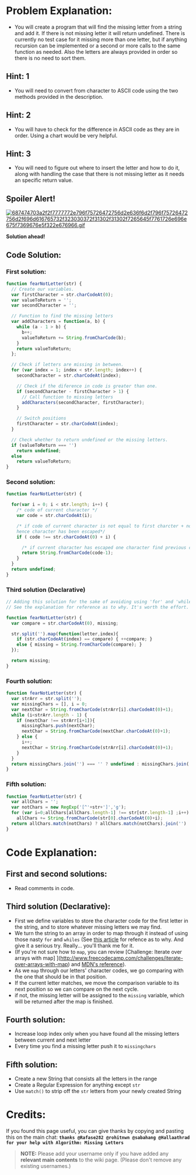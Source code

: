 # Problem Explanation:
- You will create a program that will find the missing letter from a string and add it. If there is not missing letter it will return undefined. There is currently no test case for it missing more than one letter, but if anything recursion can be implemented or a second or more calls to the same function as needed. Also the letters are always provided in order so there is no need to sort them.

## Hint: 1
- You will need to convert from character to ASCII code using the two methods provided in the description.

## Hint: 2
- You will have to check for the difference in ASCII code as they are in order. Using a chart would be very helpful.

## Hint: 3
- You will need to figure out where to insert the letter and how to do it, along with handling the case that there is not missing letter as it needs an specific return value.

## Spoiler Alert!
[![687474703a2f2f7777772e796f75726472756d2e636f6d2f796f75726472756d2f696d616765732f323030372f31302f31302f7265645f7761726e696e675f7369676e5f322e676966.gif](https://files.gitter.im/FreeCodeCamp/Wiki/nlOm/thumb/687474703a2f2f7777772e796f75726472756d2e636f6d2f796f75726472756d2f696d616765732f323030372f31302f31302f7265645f7761726e696e675f7369676e5f322e676966.gif)](https://files.gitter.im/FreeCodeCamp/Wiki/nlOm/687474703a2f2f7777772e796f75726472756d2e636f6d2f796f75726472756d2f696d616765732f323030372f31302f31302f7265645f7761726e696e675f7369676e5f322e676966.gif)

**Solution ahead!**

## Code Solution:
### First solution:

```js
function fearNotLetter(str) {
  // Create our variables.
  var firstCharacter = str.charCodeAt(0);
  var valueToReturn = '';
  var secondCharacter = '';

  // Function to find the missing letters
  var addCharacters = function(a, b) {
    while (a - 1 > b) {
      b++;
      valueToReturn += String.fromCharCode(b);
    }
    return valueToReturn;
  };

  // Check if letters are missing in between.
  for (var index = 1; index < str.length; index++) {
    secondCharacter = str.charCodeAt(index);

    // Check if the diference in code is greater than one.
    if (secondCharacter - firstCharacter > 1) {
      // Call function to missing letters
      addCharacters(secondCharacter, firstCharacter);
    }

    // Switch positions
    firstCharacter = str.charCodeAt(index);
  }

  // Check whether to return undefined or the missing letters.
  if (valueToReturn === '')
    return undefined;
  else
    return valueToReturn;
}
```

### Second solution:

```js
function fearNotLetter(str) {

  for(var i = 0; i < str.length; i++) {
    /* code of current character */
    var code = str.charCodeAt(i);

    /* if code of current character is not equal to first charcter + no of iteration
    hence character has been escaped*/
    if ( code !== str.charCodeAt(0) + i) {

      /* if current character has escaped one character find previous char and return*/
      return String.fromCharCode(code-1);
    }  
  }
  return undefined;
}
```

### Third solution (Declarative)

```js
// Adding this solution for the sake of avoiding using 'for' and 'while' loops.
// See the explanation for reference as to why. It's worth the effort.

function fearNotLetter(str) {
  var compare = str.charCodeAt(0), missing;

  str.split('').map(function(letter,index){
    if (str.charCodeAt(index) == compare) { ++compare; }
    else { missing = String.fromCharCode(compare); }
  });

  return missing;
}
```

### Fourth solution:

```js
function fearNotLetter(str) {
  var strArr = str.split('');
  var missingChars = [], i = 0;
  var nextChar = String.fromCharCode(strArr[i].charCodeAt(0)+1);
  while (i<strArr.length - 1) {
    if (nextChar !== strArr[i+1]){
      missingChars.push(nextChar);
      nextChar = String.fromCharCode(nextChar.charCodeAt(0)+1);
    } else {
      i++;
      nextChar = String.fromCharCode(strArr[i].charCodeAt(0)+1);
    }
  }
  return missingChars.join('') === '' ? undefined : missingChars.join('') ;
}
```

### Fifth solution:

```js
function fearNotLetter(str) {
  var allChars = '';
  var notChars = new RegExp('[^'+str+']','g');
  for (var i=0;allChars[allChars.length-1] !== str[str.length-1] ;i++)
    allChars += String.fromCharCode(str[0].charCodeAt(0)+i);
  return allChars.match(notChars) ? allChars.match(notChars).join('') : undefined;
}
```

# Code Explanation:
## First and second solutions:
- Read comments in code.

## Third solution (Declarative):
- First we define variables to store the character code for the first letter in the string, and to store whatever missing letters we may find.
- We turn the string to an array in order to map through it instead of using those nasty `for` and `whiles` (See [this article](http://www.sitepoint.com/quick-tip-stop-writing-loops-start-thinking-with-maps/) for refence as to why. And give it a serious try. Really... you'll thank me for it.
- (If you're not sure how to `map`, you can review [Challenge: Iterate over arrays with map] ](http://www.freecodecamp.com/challenges/iterate-over-arrays-with-map) and [MDN's reference](https://developer.mozilla.org/en-US/docs/Web/JavaScript/Reference/Global_Objects/Array/map)).
- As we `map` through our letters' character codes, we go comparing with the one that should be in that position.
- If the current letter matches, we move the comparison variable to its next position so we can compare on the next cycle.
- if not, the missing letter will be assigned to the `missing` variable, which will be returned after the map is finished.

## Fourth solution:
- Increase loop index only when you have found all the missing letters between current and next letter
- Every time you find a missing letter push it to `missingchars`

## Fifth solution:
- Create a new String that consists all the letters in the range
- Create a Regular Expression for anything except `str`
- Use `match()` to strip off the `str` letters from your newly created String

# Credits:
If you found this page useful, you can give thanks by copying and pasting this on the main chat:  **`thanks @Rafase282 @rohitnwn @sabahang @Hallaathrad for your help with Algorithm: Missing Letters`**

> **NOTE:** Please add your username only if you have added any **relevant main contents** to the wiki page. (Please don't remove any existing usernames.)
